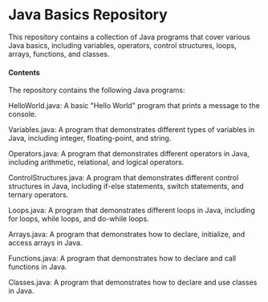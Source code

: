 <h1>Java Basics Repository</h1>

This repository contains a collection of Java programs that cover various Java basics, including variables, operators, control structures, loops, arrays, functions, and classes.


<h4>Contents</h4>
The repository contains the following Java programs:


HelloWorld.java: A basic "Hello World" program that prints a message to the console.

Variables.java: A program that demonstrates different types of variables in Java, including integer, floating-point, and string.

Operators.java: A program that demonstrates different operators in Java, including arithmetic, relational, and logical operators.

ControlStructures.java: A program that demonstrates different control structures in Java, including if-else statements, switch statements, and ternary operators.

Loops.java: A program that demonstrates different loops in Java, including for loops, while loops, and do-while loops.

Arrays.java: A program that demonstrates how to declare, initialize, and access arrays in Java.

Functions.java: A program that demonstrates how to declare and call functions in Java.

Classes.java: A program that demonstrates how to declare and use classes in Java.
